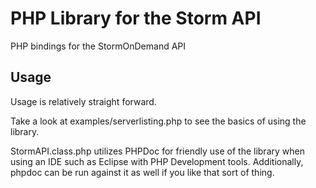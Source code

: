 PHP Library for the Storm API
============

PHP bindings for the StormOnDemand API

## Usage ##

Usage is relatively straight forward.

Take a look at examples/serverlisting.php to see the basics of using the library.

StormAPI.class.php utilizes PHPDoc for friendly use of the library when using an IDE such as Eclipse with PHP Development tools. Additionally, phpdoc can be run against it as well if you like that sort of thing.